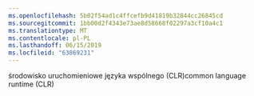 ```yaml
---
ms.openlocfilehash: 5b02f54ad1c4ffcefb9d41819b32844cc26845cd
ms.sourcegitcommit: 1bb00d2f4343e73ae8d58668f02297a3cf10a4c1
ms.translationtype: MT
ms.contentlocale: pl-PL
ms.lasthandoff: 06/15/2019
ms.locfileid: "63869231"
---
```

<span data-ttu-id="02a5e-101">środowisko uruchomieniowe języka wspólnego (CLR)</span><span class="sxs-lookup"><span data-stu-id="02a5e-101">common language runtime (CLR)</span></span>